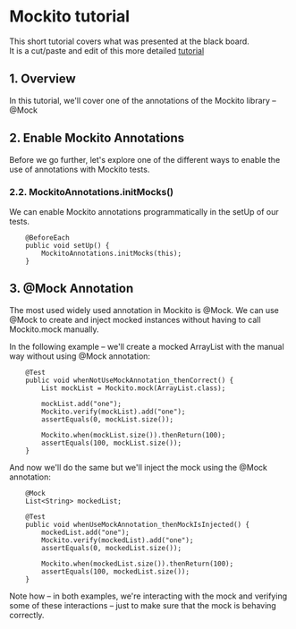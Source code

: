 <!-- JS use if these pages are used as githubpages. can be deleted if used elsewhere -->
<script src="https://code.jquery.com/jquery-3.2.1.min.js"></script>
<script src="script.js"></script>

# Mockito tutorial

This short tutorial covers what was presented at the black board.    
It is a cut/paste and edit of this more detailed [tutorial](https://www.baeldung.com/mockito-annotations) 

## 1. Overview
In this tutorial, we'll cover one of the annotations of the Mockito library – @Mock


## 2. Enable Mockito Annotations

Before we go further, let's explore one of the different ways to enable the use of annotations with Mockito tests.

### 2.2. MockitoAnnotations.initMocks()

We can enable Mockito annotations programmatically in the setUp of our tests.

````
	@BeforeEach
	public void setUp() {
	    MockitoAnnotations.initMocks(this);
	}

````


## 3. @Mock Annotation

The most used widely used annotation in Mockito is @Mock. We can use @Mock to create and inject mocked instances without having to call Mockito.mock manually.

In the following example – we'll create a mocked ArrayList with the manual way without using @Mock annotation:

````
	@Test
	public void whenNotUseMockAnnotation_thenCorrect() {
	    List mockList = Mockito.mock(ArrayList.class);
	    
	    mockList.add("one");
	    Mockito.verify(mockList).add("one");
	    assertEquals(0, mockList.size());
	 
	    Mockito.when(mockList.size()).thenReturn(100);
	    assertEquals(100, mockList.size());
	}

````

And now we'll do the same but we'll inject the mock using the @Mock annotation:

````
	@Mock
	List<String> mockedList;
	 
	@Test
	public void whenUseMockAnnotation_thenMockIsInjected() {
	    mockedList.add("one");
	    Mockito.verify(mockedList).add("one");
	    assertEquals(0, mockedList.size());
	 
	    Mockito.when(mockedList.size()).thenReturn(100);
	    assertEquals(100, mockedList.size());
	}

````

Note how – in both examples, we're interacting with the mock and verifying some of these interactions – just to make sure that the mock is behaving correctly.

